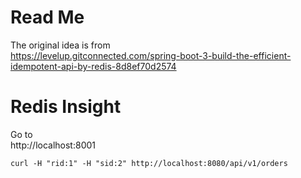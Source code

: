 # Read Me

The original idea is from  
https://levelup.gitconnected.com/spring-boot-3-build-the-efficient-idempotent-api-by-redis-8d8ef70d2574

# Redis Insight

Go to  
http://localhost:8001

```
curl -H "rid:1" -H "sid:2" http://localhost:8080/api/v1/orders
```

